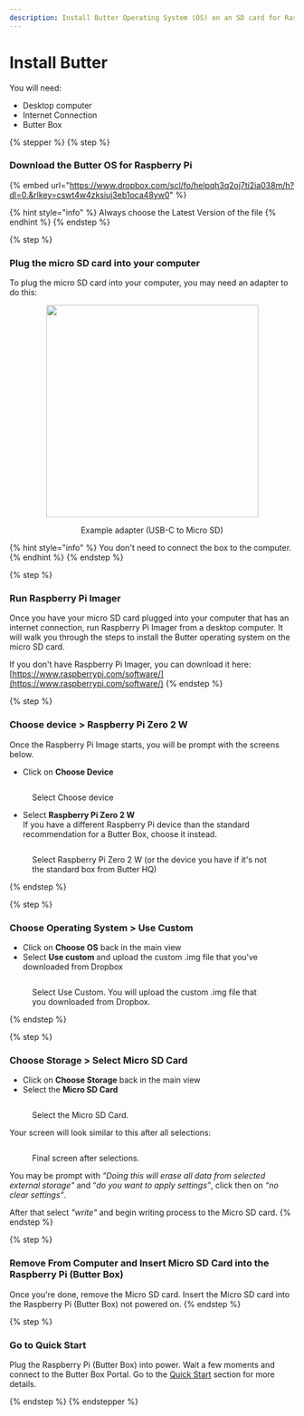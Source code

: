 ```yaml
---
description: Install Butter Operating System (OS) on an SD card for Raspberry Pi
---
```


# Install Butter

You will need:

* Desktop computer
* Internet Connection
* Butter Box

{% stepper %}
{% step %}
### Download the Butter OS for Raspberry Pi&#x20;

{% embed url="https://www.dropbox.com/scl/fo/helpqh3q2oj7ti2ia038m/h?dl=0.&rlkey=cswt4w4zksiuj3eb1oca48yw0" %}

{% hint style="info" %}
Always choose the Latest Version of the file
{% endhint %}
{% endstep %}

{% step %}
### Plug the micro SD card into your computer

To plug the micro SD card into your computer, you may need an adapter to do this:

<div align="center"><figure><img src="../../.gitbook/assets/image.png" alt="" width="375"><figcaption><p>Example adapter (USB-C to Micro SD)</p></figcaption></figure></div>

{% hint style="info" %}
You don't need to connect the box to the computer.
{% endhint %}
{% endstep %}

{% step %}
### Run Raspberry Pi Imager&#x20;

Once you have your micro SD card plugged into your computer that has an internet connection, run Raspberry Pi Imager from a desktop computer. It will walk you through the steps to install the Butter operating system on the micro SD card.&#x20;

If you don't have Raspberry Pi Imager, you can download it here: [https://www.raspberrypi.com/software/](https://www.raspberrypi.com/software/)
{% endstep %}

{% step %}
### Choose device > **Raspberry Pi Zero 2 W**

Once the Raspberry Pi Image starts, you will be prompt with the screens below.&#x20;

* Click on **Choose Device**

<figure><img src="../../.gitbook/assets/Screenshot 2024-04-15 at 11.20.32 AM.png" alt=""><figcaption><p>Select Choose device</p></figcaption></figure>

* Select **Raspberry Pi Zero 2 W**\
  If you have a different Raspberry Pi device than the standard recommendation for a Butter Box, choose it instead.

<figure><img src="../../.gitbook/assets/Screenshot 2024-04-15 at 11.21.03 AM.png" alt=""><figcaption><p>Select Raspberry Pi Zero 2 W (or the device you have if it's not the standard box from Butter HQ)</p></figcaption></figure>
{% endstep %}

{% step %}
### Choose Operating System > Use Custom

* Click on **Choose OS** back in the main view
* Select **Use custom** and upload the custom .img file that you've downloaded from Dropbox

<figure><img src="../../.gitbook/assets/Screenshot 2024-04-15 at 11.22.49 AM.png" alt=""><figcaption><p>Select Use Custom. You will upload the custom .img file that you downloaded from Dropbox.</p></figcaption></figure>
{% endstep %}

{% step %}
### Choose Storage > Select Micro SD Card

* Click on **Choose Storage** back in the main view
* Select the **Micro SD Card**

<figure><img src="../../.gitbook/assets/Screenshot 2024-04-15 at 1.05.26 PM.png" alt=""><figcaption><p>Select the Micro SD Card.</p></figcaption></figure>

Your screen will look similar to this after all selections:

<figure><img src="../../.gitbook/assets/Screenshot 2024-04-15 at 1.05.07 PM.png" alt=""><figcaption><p>Final screen after selections.</p></figcaption></figure>

You may be prompt with _"Doing this will erase all data from selected external storage"_ and “_do you want to apply settings”_, click then on _“no clear settings”_.

After that select _"write"_ and begin writing process to the Micro SD card.
{% endstep %}

{% step %}
### Remove From Computer and Insert Micro SD Card into the Raspberry Pi (Butter Box)

Once you're done, remove the Micro SD card. Insert the Micro SD card into the Raspberry Pi (Butter Box) not powered on.&#x20;
{% endstep %}

{% step %}
### Go to Quick Start

Plug the Raspberry Pi (Butter Box) into power. Wait a few moments and connect to the Butter Box Portal. Go to the [Quick Start](../../quick-start/) section for more details.


{% endstep %}
{% endstepper %}
